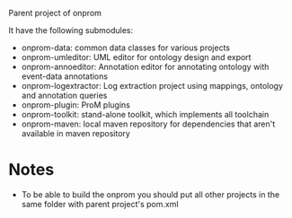 Parent project of onprom

It have the following submodules:
- onprom-data: common data classes for various projects
- onprom-umleditor: UML editor for ontology design and export
- onprom-annoeditor: Annotation editor for annotating ontology with event-data annotations
- onprom-logextractor: Log extraction project using mappings, ontology and annotation queries
- onprom-plugin: ProM plugins
- onprom-toolkit: stand-alone toolkit, which implements all toolchain
- onprom-maven: local maven repository for dependencies that aren't available in maven repository

# Notes
- To be able to build the onprom you should put all other projects in the same folder with parent project's pom.xml 